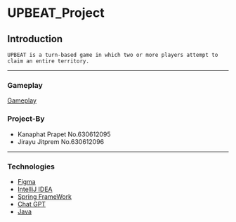 # UPBEAT_Project
## Introduction
    UPBEAT is a turn-based game in which two or more players attempt to claim an entire territory.
---
### Gameplay
[Gameplay](##Gameplay)
### Project-By
- Kanaphat Prapet No.630612095
- Jirayu Jitprem No.630612096
---
### Technologies
- [Figma](https://www.figma.com/file/brC3gkNt1rqjJ3aSoSZj8L/OOP?node-id=0%3A1&t=cELIG1BTDSQEJ1p8-1)
- [IntelliJ IDEA](https://www.jetbrains.com/idea/)
- [Spring FrameWork](https://spring.io/)
- [Chat GPT](https://chat.openai.com/chat)
- [Java](https://www.java.com/en/)